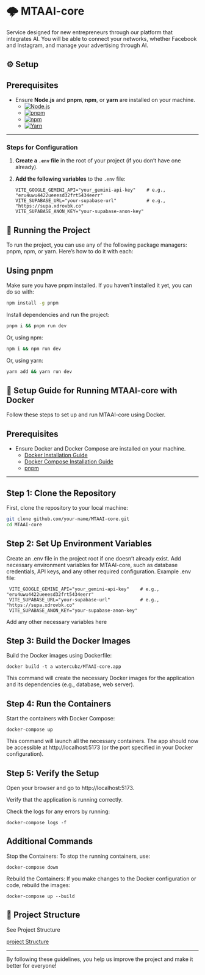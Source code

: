 # 🌩️ MTAAI-core

Service designed for new entrepreneurs through our platform that integrates AI. You will be able to connect your networks, whether Facebook and Instagram, and manage your advertising through AI.


## ⚙️ Setup

## Prerequisites

- Ensure **Node.js** and **pnpm**, **npm**, or **yarn** are installed on your machine.
  - [![Node.js](https://img.shields.io/badge/Node.js-43853D?logo=node.js&logoColor=white)](https://nodejs.org/)
  - [![pnpm](https://img.shields.io/badge/pnpm-000000?logo=pnpm&logoColor=white)](https://pnpm.io/)
  - [![npm](https://img.shields.io/badge/npm-CC3534?logo=npm&logoColor=white)](https://docs.npmjs.com/downloading-and-installing-node-js-and-npm)
  - [![Yarn](https://img.shields.io/badge/Yarn-2C8EBB?logo=yarn&logoColor=white)](https://classic.yarnpkg.com/en/docs/install/)

---

### Steps for Configuration

1. **Create a `.env` file** in the root of your project (if you don’t have one already).

2. **Add the following variables** to the `.env` file:

   ```env
   VITE_GOOGLE_GEMINI_API="your_gemini-api-key"    # e.g., "eru4uwu4422ueeesd32frt5434eerr"
   VITE_SUPABASE_URL="your-supabase-url"           # e.g., "https://supa.xdrovbk.co"
   VITE_SUPABASE_ANON_KEY="your-supabase-anon-key"
   ```

## 🚀 Running the Project

To run the project, you can use any of the following package managers: pnpm, npm, or yarn. Here’s how to do it with each:

## Using pnpm

Make sure you have pnpm installed. If you haven't installed it yet, you can do so with:

```bash
npm install -g pnpm
```

Install dependencies and run the project:

```bash
pnpm i && pnpm run dev
```

Or, using npm:

```bash
npm i && npm run dev
```

Or, using yarn:

```bash
yarn add && yarn run dev
```

## 🐳 Setup Guide for Running **MTAAI-core** with Docker

Follow these steps to set up and run MTAAI-core using Docker.

## Prerequisites

- Ensure Docker and Docker Compose are installed on your machine.
  - [Docker Installation Guide](https://docs.docker.com/get-docker/)
  - [Docker Compose Installation Guide](https://docs.docker.com/compose/install/)
  - [pnpm](https://pnpm.io/)

---

## Step 1: Clone the Repository

First, clone the repository to your local machine:

```bash
git clone github.com/your-name/MTAAI-core.git
cd MTAAI-core
```

## Step 2: Set Up Environment Variables

Create an .env file in the project root if one doesn’t already exist.
Add necessary environment variables for MTAAI-core, such as database credentials, API keys, and any other required configuration.
Example .env file:

```env
 VITE_GOOGLE_GEMINI_API="your_gemini-api-key"    # e.g., "eru4uwu4422ueeesd32frt5434eerr"
 VITE_SUPABASE_URL="your-supabase-url"           # e.g., "https://supa.xdrovbk.co"
 VITE_SUPABASE_ANON_KEY="your-supabase-anon-key"
```

Add any other necessary variables here

## Step 3: Build the Docker Images

Build the Docker images using Dockerfile:

```
docker build -t a watercubz/MTAAI-core.app
```

This command will create the necessary Docker images for the application and its dependencies (e.g., database, web server).

## Step 4: Run the Containers

Start the containers with Docker Compose:

```
docker-compose up
```

This command will launch all the necessary containers.
The app should now be accessible at http://localhost:5173 (or the port specified in your Docker configuration).

## Step 5: Verify the Setup

Open your browser and go to http://localhost:5173.

Verify that the application is running correctly.

Check the logs for any errors by running:

```
docker-compose logs -f
```

## Additional Commands

Stop the Containers: To stop the running containers, use:

```
docker-compose down
```

Rebuild the Containers: If you make changes to the Docker configuration or code, rebuild the images:

```
docker-compose up --build
```



## 📁 Project Structure

See Project Structure

[project Structure](./ARCHITECTURE.md)

---

By following these guidelines, you help us improve the project and make it better for everyone!
